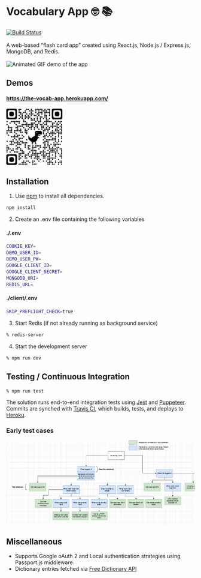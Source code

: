 # Vocabulary App 🤓 📚
[![Build Status](https://travis-ci.com/arpinoda/the-vocab-app.svg?branch=main)](https://travis-ci.com/arpinoda/the-vocab-app)
\
\
A web-based “flash card app” created using React.js, Node.js / Express.js, MongoDB, and Redis.
\
\
<img src="docs/demo.gif" alt="Animated GIF demo of the app" width="600" />

## Demos

#### https://the-vocab-app.herokuapp.com/

<img src="docs/qrcode.png" alt="Scan this QR Code to visit the site via mobile" width="150" />

## Installation

1. Use [npm](https://docs.npmjs.com/downloading-and-installing-node-js-and-npm) to install all dependencies.

```bash
npm install
```
2. Create an .env file containing the following variables

#### ./.env
```bash
COOKIE_KEY=
DEMO_USER_ID=
DEMO_USER_PW=
GOOGLE_CLIENT_ID=
GOOGLE_CLIENT_SECRET=
MONGODB_URI=
REDIS_URL=
```

#### ./client/.env
```bash
SKIP_PREFLIGHT_CHECK=true
```

3. Start Redis (if not already running as background service)
```bash
% redis-server
```

4. Start the development server
```bash
% npm run dev
```

## Testing / Continuous Integration

```console
% npm run test
```
The solution runs end-to-end integration tests using [Jest](https://jestjs.io/) and [Puppeteer](https://github.com/puppeteer/puppeteer). Commits are synched with [Travis CI](https://www.travis-ci.com/), which builds, tests, and deploys to [Heroku](https://www.heroku.com/).

### Early test cases
![Continuous Integration Test Cases](docs/test-cases.png)

## Miscellaneous
- Supports Google oAuth 2 and Local authentication strategies using Passport.js middleware.
- Dictionary entries fetched via [Free Dictionary API](https://dictionaryapi.dev/)
